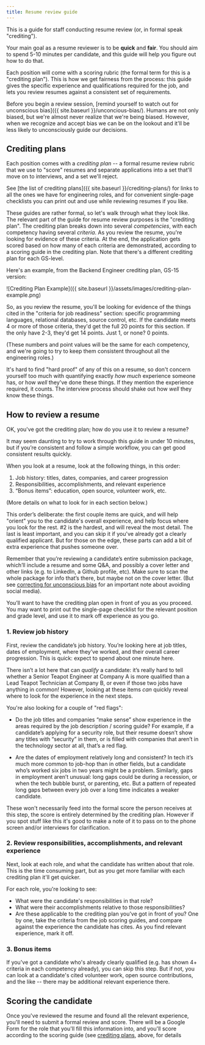 ```yaml
---
title: Resume review guide
---
```


This is a guide for staff conducting resume review (or, in formal speak "crediting").

Your main goal as a resume reviewer is to be **quick** and **fair**. You should aim to spend 5-10 minutes per
candidate, and this guide will help you figure out how to do that.

Each position will come with a scoring rubric (the formal term for this is a "crediting plan"). This is how we get fairness from the process: this guide gives the specific experience and qualifications required for the job, and lets you review resumes against a consistent set of requirements.

Before you begin a review session, [remind yourself to watch out for unconscious bias]({{ site.baseurl }}/unconcious-bias/). Humans are not only biased, but we're almost never realize that we're being biased. However, when we recognize and accept bias we can be on the lookout and it'll be less likely to unconsciously guide our decisions.

## Crediting plans

Each position comes with a *crediting plan* -- a formal resume review rubric that we use to "score" resumes and separate applications into a set that'll move on to interviews, and a set we'll reject. 

See [the list of crediting plans]({{ site.baseurl }}/crediting-plans/) for links to all the ones we have for engineering roles, and for convenient single-page checklists you can print out and use while reviewing resumes if you like.

These guides are rather formal, so let's walk through what they look like. The relevant part of the guide for resume review purposes is the "crediting plan". The crediting plan breaks down into several *competencies*, with each competency having several *criteria*. As you review the resume, you're looking for evidence of these criteria. At the end, the application gets scored based on how many of each criteria are demonstrated, according to a scoring guide in the crediting plan. Note that there's a different crediting plan for each GS-level.

Here's an example, from the Backend Engineer crediting plan, GS-15 version:

![Crediting Plan Example]({{ site.baseurl }}/assets/images/crediting-plan-example.png)

So, as you review the resume, you'll be looking for evidence of the things cited in the "criteria for job readiness" section: specific programming languages, relational databases, source control, etc. If the candidate meets 4 or more of those criteria, they'd get the full 20 points for this section. If the only have 2-3, they'd get 14 points. Just 1, or none? 0 points.

(These numbers and point values will be the same for each competency, and we're going to try to keep them consistent throughout all the engineering roles.)

It's hard to find "hard proof" of any of this on a resume, so don't concern yourself too much with quantifying exactly *how much* experience someone has, or how *well* they've done these things. If they mention the experience required, it counts. The interview process should shake out how *well* they know these things.

## How to review a resume

OK, you've got the crediting plan; how do you use it to review a resume?

It may seem daunting to try to work through this guide in under 10
minutes, but if you’re consistent and follow a simple workflow, you can
get good consistent results quickly. 

When you look at a resume, look at the following things, in this order:

1.  Job history: titles, dates, companies, and career progression
2.  Responsibilities, accomplishments, and relevant experience
3.  “Bonus items”: education, open source, volunteer work, etc.

(More details on what to look for in each section below.)

This order’s deliberate: the first couple items are quick, and will help "orient" you to the candidate's overall experience, and help focus where you look for the rest. \#2 is the hardest, and will reveal the most detail. The last is least important, and you can skip it if you've already got a clearly qualified applicant. But for those on the edge, these parts can add a bit of extra experience that pushes someone over.

Remember that you’re reviewing a candidate’s entire submission package, which’ll include a resume and some Q&A, and possibly a cover letter and other links (e.g. to LinkedIn, a Github profile, etc). Make sure to scan the whole package for info that’s there, but maybe not on the cover letter. (But see [correcting for unconscious bias](./unconcious-bias.md) for an important note about avoiding social media).

You’ll want to have the crediting plan open in front of you as you proceed. You may want to print out the single-page checklist for the relevant position and grade level, and use it to mark off experience as you go.

### 1. Review job history 

First, review the candidate’s job history. You’re looking here at job
titles, dates of employment, where they’ve worked, and their overall
career progression. This is quick: expect to spend about one minute
here.

There isn’t a lot here that can *qualify* a candidate: it’s really hard
to tell whether a Senior Teapot Engineer at Company A is more qualified
than a Lead Teapot Technician at Company B, or even if those two jobs
have anything in common! However, looking at these items *can* quickly
reveal where to look for the experience in the next steps.

You're also looking for a couple of "red flags":

- Do the job titles and companies “make sense” show experience in the areas
  required by the job description / scoring guide? For example, if a candidate’s
  applying for a security role, but their resume doesn’t show any titles with
  “security” in them, or is filled with companies that aren’t in the technology
  sector at all, that’s a red flag.

- Are the dates of employment relatively long and consistent? In tech
  it’s much more common to job-hop than in other fields, but a
  candidate who’s worked six jobs in two years might be a problem.
  Similarly, gaps in employment aren’t unusual: long gaps could be
  during a recession, or when the tech bubble burst, or
  parenting, etc. But a pattern of repeated long gaps between every
  job over a long time indicates a weaker candidate.

These won't necessarily feed into the formal score the person receives at this step, the score is entirely determined by the crediting plan. However if you spot stuff like this it's good to make a note of it to pass on to the phone screen and/or interviews for clarification.

### 2. Review responsibilities, accomplishments, and relevant experience

Next, look at each role, and what the candidate has written about that
role. This is the time consuming part, but as you get more familiar with each crediting plan it'll get quicker. 

For each role, you're looking to see:

- What were the candidate's responsibilities in that role?
- What were their accomplishments relative to those responsibilities?
- Are these applicable to the crediting plan you've got in front of you? One by one, take the criteria from the job
scoring guides, and compare against the experience the candidate has
cites. As you find relevant experience, mark it off.

### 3. Bonus items

If you've got a candidate who's already clearly qualified (e.g. has shown 4+ criteria in each competency already), you can skip this step. But if not, you can look at a candidate's cited volunteer work, open source contributions, and the like -- there may be additional relevant experience there.

## Scoring the candidate

Once you've reviewed the resume and found all the relevant experience, you'll need to submit a formal review and
score. There will be a Google Form for the role that you'll fill this information into, and you'll score according to the scoring guide (see [crediting plans](#crediting-plans), above, for details
